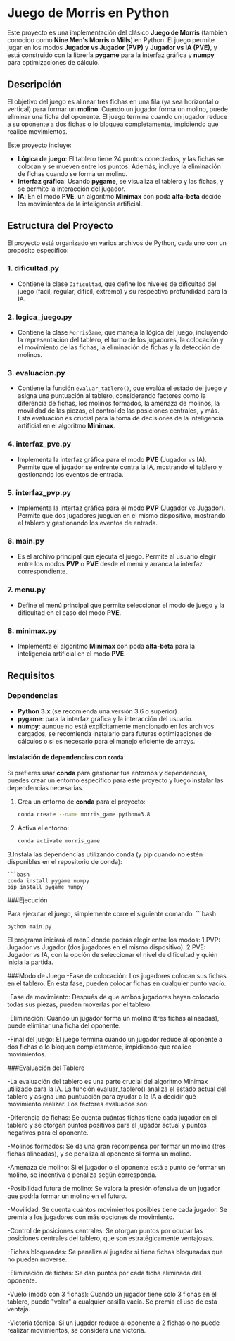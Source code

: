 # Juego de Morris en Python

Este proyecto es una implementación del clásico **Juego de Morris** (también conocido como **Nine Men's Morris** o **Mills**) en Python. El juego permite jugar en los modos **Jugador vs Jugador (PVP)** y **Jugador vs IA (PVE)**, y está construido con la librería **pygame** para la interfaz gráfica y **numpy** para optimizaciones de cálculo.

## Descripción

El objetivo del juego es alinear tres fichas en una fila (ya sea horizontal o vertical) para formar un **molino**. Cuando un jugador forma un molino, puede eliminar una ficha del oponente. El juego termina cuando un jugador reduce a su oponente a dos fichas o lo bloquea completamente, impidiendo que realice movimientos.

Este proyecto incluye:

- **Lógica de juego**: El tablero tiene 24 puntos conectados, y las fichas se colocan y se mueven entre los puntos. Además, incluye la eliminación de fichas cuando se forma un molino.
- **Interfaz gráfica**: Usando **pygame**, se visualiza el tablero y las fichas, y se permite la interacción del jugador.
- **IA**: En el modo **PVE**, un algoritmo **Minimax** con poda **alfa-beta** decide los movimientos de la inteligencia artificial.

## Estructura del Proyecto

El proyecto está organizado en varios archivos de Python, cada uno con un propósito específico:

### 1. **dificultad.py**
   - Contiene la clase `Dificultad`, que define los niveles de dificultad del juego (fácil, regular, difícil, extremo) y su respectiva profundidad para la IA.

### 2. **logica_juego.py**
   - Contiene la clase `MorrisGame`, que maneja la lógica del juego, incluyendo la representación del tablero, el turno de los jugadores, la colocación y el movimiento de las fichas, la eliminación de fichas y la detección de molinos.

### 3. **evaluacion.py**
   - Contiene la función `evaluar_tablero()`, que evalúa el estado del juego y asigna una puntuación al tablero, considerando factores como la diferencia de fichas, los molinos formados, la amenaza de molinos, la movilidad de las piezas, el control de las posiciones centrales, y más. Esta evaluación es crucial para la toma de decisiones de la inteligencia artificial en el algoritmo **Minimax**.

### 4. **interfaz_pve.py**
   - Implementa la interfaz gráfica para el modo **PVE** (Jugador vs IA). Permite que el jugador se enfrente contra la IA, mostrando el tablero y gestionando los eventos de entrada.

### 5. **interfaz_pvp.py**
   - Implementa la interfaz gráfica para el modo **PVP** (Jugador vs Jugador). Permite que dos jugadores jueguen en el mismo dispositivo, mostrando el tablero y gestionando los eventos de entrada.

### 6. **main.py**
   - Es el archivo principal que ejecuta el juego. Permite al usuario elegir entre los modos **PVP** o **PVE** desde el menú y arranca la interfaz correspondiente.

### 7. **menu.py**
   - Define el menú principal que permite seleccionar el modo de juego y la dificultad en el caso del modo **PVE**.

### 8. **minimax.py**
   - Implementa el algoritmo **Minimax** con poda **alfa-beta** para la inteligencia artificial en el modo **PVE**.

## Requisitos

### Dependencias

- **Python 3.x** (se recomienda una versión 3.6 o superior)
- **pygame**: para la interfaz gráfica y la interacción del usuario.
- **numpy**: aunque no está explícitamente mencionado en los archivos cargados, se recomienda instalarlo para futuras optimizaciones de cálculos o si es necesario para el manejo eficiente de arrays.

#### Instalación de dependencias con `conda`

Si prefieres usar **conda** para gestionar tus entornos y dependencias, puedes crear un entorno específico para este proyecto y luego instalar las dependencias necesarias.

1. Crea un entorno de **conda** para el proyecto:

   ```bash
   conda create --name morris_game python=3.8
2. Activa el entorno:
   ```bash
   conda activate morris_game
3.Instala las dependencias utilizando conda (y pip cuando no estén disponibles en el repositorio de conda):

    ```bash
    conda install pygame numpy
    pip install pygame numpy
###Ejecución

  Para ejecutar el juego, simplemente corre el siguiente comando:
     ```bash
     
    python main.py
  El programa iniciará el menú donde podrás elegir entre los modos:
    1.PVP: Jugador vs Jugador (dos jugadores en el mismo dispositivo).
    2.PVE: Jugador vs IA, con la opción de seleccionar el nivel de dificultad y quién inicia la partida.

 ###Modo de Juego
  -Fase de colocación: Los jugadores colocan sus fichas en el tablero. En esta fase, pueden colocar fichas en cualquier punto vacío.
  
  -Fase de movimiento: Después de que ambos jugadores hayan colocado todas sus piezas, pueden moverlas por el tablero.
  
  -Eliminación: Cuando un jugador forma un molino (tres fichas alineadas), puede eliminar una ficha del oponente.
  
  -Final del juego: El juego termina cuando un jugador reduce al oponente a dos fichas o lo bloquea completamente, impidiendo que realice movimientos.

###Evaluación del Tablero

  -La evaluación del tablero es una parte crucial del algoritmo Minimax utilizado para la IA. La función evaluar_tablero() analiza el estado actual del tablero y asigna una puntuación para ayudar a la IA a decidir qué movimiento realizar. Los factores evaluados son:
  
  -Diferencia de fichas: Se cuenta cuántas fichas tiene cada jugador en el tablero y se otorgan puntos positivos para el jugador actual y puntos negativos para el oponente.
  
  -Molinos formados: Se da una gran recompensa por formar un molino (tres fichas alineadas), y se penaliza al oponente si forma un molino.
  
  -Amenaza de molino: Si el jugador o el oponente está a punto de formar un molino, se incentiva o penaliza según corresponda.
  
  -Posibilidad futura de molino: Se valora la presión ofensiva de un jugador que podría formar un molino en el futuro.
  
  -Movilidad: Se cuenta cuántos movimientos posibles tiene cada jugador. Se premia a los jugadores con más opciones de movimiento.
  
  -Control de posiciones centrales: Se otorgan puntos por ocupar las posiciones centrales del tablero, que son estratégicamente ventajosas.
  
  -Fichas bloqueadas: Se penaliza al jugador si tiene fichas bloqueadas que no pueden moverse.
  
  -Eliminación de fichas: Se dan puntos por cada ficha eliminada del oponente.
  
  -Vuelo (modo con 3 fichas): Cuando un jugador tiene solo 3 fichas en el tablero, puede "volar" a cualquier casilla vacía. Se premia el uso de esta ventaja.
  
  -Victoria técnica: Si un jugador reduce al oponente a 2 fichas o no puede realizar movimientos, se considera una victoria.
